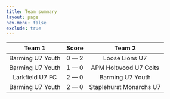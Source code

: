 ```yaml
---
title: Team summary
layout: page
nav-menu: false
exclude: true
---
```




|      Team 1      |    Score    |         Team 2          |
|:----------------:|:-----------:|:-----------------------:|
| Barming U7 Youth | 0 &mdash; 2 |     Loose Lions U7      |
| Barming U7 Youth | 1 &mdash; 0 |  APM Holtwood U7 Colts  |
| Larkfield U7 FC  | 2 &mdash; 0 |    Barming U7 Youth     |
| Barming U7 Youth | 2 &mdash; 0 | Staplehurst Monarchs U7 |

 <br /><br /><br />